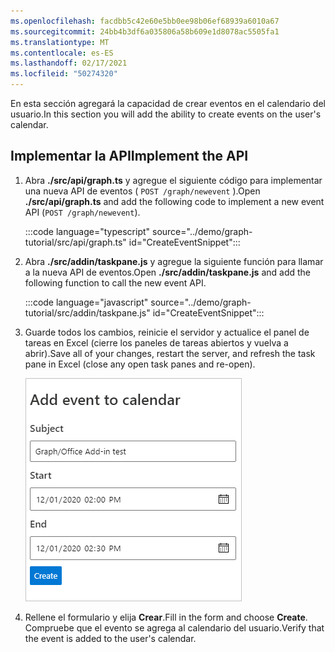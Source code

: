 ```yaml
---
ms.openlocfilehash: facdbb5c42e60e5bb0ee98b06ef68939a6010a67
ms.sourcegitcommit: 24bb4b3df6a035806a58b609e1d8078ac5505fa1
ms.translationtype: MT
ms.contentlocale: es-ES
ms.lasthandoff: 02/17/2021
ms.locfileid: "50274320"
---
```

<!-- markdownlint-disable MD002 MD041 -->

<span data-ttu-id="b9613-101">En esta sección agregará la capacidad de crear eventos en el calendario del usuario.</span><span class="sxs-lookup"><span data-stu-id="b9613-101">In this section you will add the ability to create events on the user's calendar.</span></span>

## <a name="implement-the-api"></a><span data-ttu-id="b9613-102">Implementar la API</span><span class="sxs-lookup"><span data-stu-id="b9613-102">Implement the API</span></span>

1. <span data-ttu-id="b9613-103">Abra **./src/api/graph.ts** y agregue el siguiente código para implementar una nueva API de eventos ( `POST /graph/newevent` ).</span><span class="sxs-lookup"><span data-stu-id="b9613-103">Open **./src/api/graph.ts** and add the following code to implement a new event API (`POST /graph/newevent`).</span></span>

    :::code language="typescript" source="../demo/graph-tutorial/src/api/graph.ts" id="CreateEventSnippet":::

1. <span data-ttu-id="b9613-104">Abra **./src/addin/taskpane.js** y agregue la siguiente función para llamar a la nueva API de eventos.</span><span class="sxs-lookup"><span data-stu-id="b9613-104">Open **./src/addin/taskpane.js** and add the following function to call the new event API.</span></span>

    :::code language="javascript" source="../demo/graph-tutorial/src/addin/taskpane.js" id="CreateEventSnippet":::

1. <span data-ttu-id="b9613-105">Guarde todos los cambios, reinicie el servidor y actualice el panel de tareas en Excel (cierre los paneles de tareas abiertos y vuelva a abrir).</span><span class="sxs-lookup"><span data-stu-id="b9613-105">Save all of your changes, restart the server, and refresh the task pane in Excel (close any open task panes and re-open).</span></span>

    ![Captura de pantalla del formulario de creación de eventos](images/create-event-ui.png)

1. <span data-ttu-id="b9613-107">Rellene el formulario y elija **Crear**.</span><span class="sxs-lookup"><span data-stu-id="b9613-107">Fill in the form and choose **Create**.</span></span> <span data-ttu-id="b9613-108">Compruebe que el evento se agrega al calendario del usuario.</span><span class="sxs-lookup"><span data-stu-id="b9613-108">Verify that the event is added to the user's calendar.</span></span>
